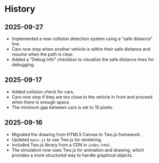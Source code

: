 # History

## 2025-09-27

- Implemented a new collision detection system using a "safe distance" line.
- Cars now stop when another vehicle is within their safe distance and resume when the path is clear.
- Added a "Debug Info" checkbox to visualize the safe distance lines for debugging.

## 2025-09-17

- Added collision check for cars.
- Cars now stop if they are too close to the vehicle in front and proceed when there is enough space.
- The minimum gap between cars is set to 10 pixels.

## 2025-09-16

- Migrated the drawing from HTML5 Canvas to Two.js framework.
- Updated `main.js` to use Two.js for rendering.
- Included Two.js library from a CDN in `index.html`.
- The simulation now uses Two.js for animation and drawing, which provides a more structured way to handle graphical objects.

